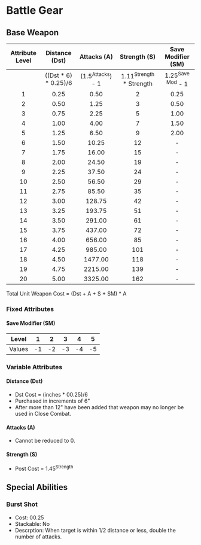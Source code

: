# Battle Gear
## Base Weapon
|Attribute Level | Distance (Dst) | Attacks (A) | Strength (S) | Save Modifier (SM) |
|:-:             |:-:             |:-:          |:-:           |:-:                 |
|                | ((Dst * 6) * 0.25)/6 | (1.5<sup>Attacks</sup>) - 1 | 1.11<sup>Strength</sup> * Strength | 1.25<sup>Save Mod</sup> - 1 |
|1               |0.25            |0.50         |2             |0.25                |
|2               |0.50            |1.25         |3             |0.50                |
|3               |0.75            |2.25         |5             |1.00                |
|4               |1.00            |4.00         |7             |1.50                |
|5               |1.25            |6.50         |9             |2.00                |
|6               |1.50            |10.25        |12            |-                   |
|7               |1.75            |16.00        |15            |-                   |
|8               |2.00            |24.50        |19            |-                   |
|9               |2.25            |37.50        |24            |-                   |
|10              |2.50            |56.50        |29            |-                   |
|11              |2.75            |85.50        |35            |-                   |
|12              |3.00            |128.75       |42            |-                   |
|13              |3.25            |193.75       |51            |-                   |
|14              |3.50            |291.00       |61            |-                   |
|15              |3.75            |437.00       |72            |-                   |
|16              |4.00            |656.00       |85            |-                   |
|17              |4.25            |985.00       |101           |-                   |
|18              |4.50            |1477.00      |118           |-                   |
|19              |4.75            |2215.00      |139           |-                   |
|20              |5.00            |3325.00      |162           |-                   |

Total Unit Weapon Cost = (Dst + A + S + SM) * A

### Fixed Attributes
#### Save Modifier (SM)
|Level  | 1   | 2   | 3   | 4   | 5   |
|:-:    |:-:  |:-:  |:-:  |:-:  |:-:  |
|Values | -1  | -2  | -3  | -4  | -5  |

### Variable Attributes
#### Distance (Dst)
* Dst Cost = (inches * 00.25)/6
* Purchased in increments of 6"
* After more than 12" have been added that weapon may no longer be used in Close Combat.

#### Attacks (A)
* Cannot be reduced to 0.

#### Strength (S)
* Post Cost = 1.45<sup>Strength</sup>

## Special Abilities
### Burst Shot
* Cost: 00.25
* Stackable: No
* Descrption: When target is within 1/2 distance or less, double the number of attacks.
